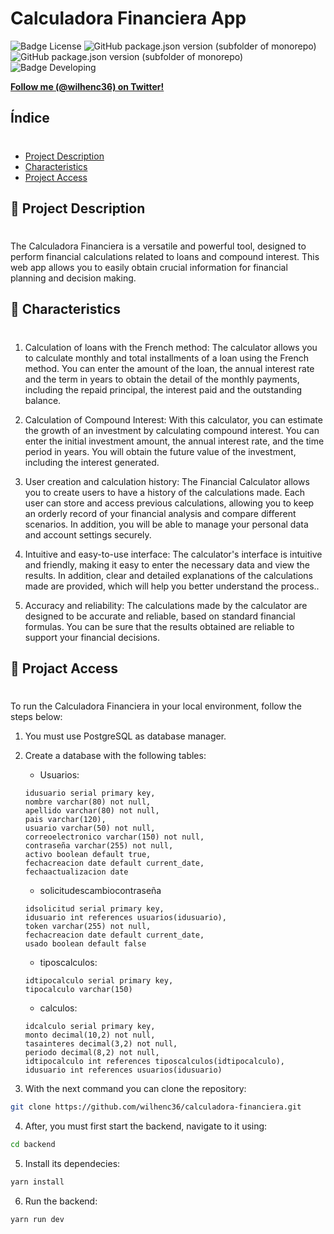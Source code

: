 # Calculadora Financiera App
![Badge License](https://img.shields.io/badge/license-MIT-green)
![GitHub package.json version (subfolder of monorepo)](https://img.shields.io/github/package-json/v/wilhenc36/calculadora-financiera/main/backend)
![GitHub package.json version (subfolder of monorepo)](https://img.shields.io/github/package-json/v/wilhenc36/calculadora-financiera/main/frontend)
![Badge Developing](https://img.shields.io/badge/status-developing-green)

**[Follow me (@wilhenc36) on Twitter!](https://twitter.com/intent/user?screen_name=wilhenc36)**

## Índice 
#
* [Project Description](#📄-project-description)
* [Characteristics](#🙌-characteristics)
* [Project Access](#📂-projact-access)

## 📄 Project Description
#
The Calculadora Financiera is a versatile and powerful tool, designed to perform financial calculations related to loans and compound interest. This web app allows you to easily obtain crucial information for financial planning and decision making.

## 🙌 Characteristics
#

1. Calculation of loans with the French method: The calculator allows you to calculate monthly and total installments of a loan using the French method. You can enter the amount of the loan, the annual interest rate and the term in years to obtain the detail of the monthly payments, including the repaid principal, the interest paid and the outstanding balance.

2. Calculation of Compound Interest: With this calculator, you can estimate the growth of an investment by calculating compound interest. You can enter the initial investment amount, the annual interest rate, and the time period in years. You will obtain the future value of the investment, including the interest generated.

3. User creation and calculation history: The Financial Calculator allows you to create users to have a history of the calculations made. Each user can store and access previous calculations, allowing you to keep an orderly record of your financial analysis and compare different scenarios. In addition, you will be able to manage your personal data and account settings securely.

4. Intuitive and easy-to-use interface: The calculator's interface is intuitive and friendly, making it easy to enter the necessary data and view the results. In addition, clear and detailed explanations of the calculations made are provided, which will help you better understand the process..

5. Accuracy and reliability: The calculations made by the calculator are designed to be accurate and reliable, based on standard financial formulas. You can be sure that the results obtained are reliable to support your financial decisions.

## 📂 Projact Access
#
To run the Calculadora Financiera in your local environment, follow the steps below:

1. You must use PostgreSQL as database manager.
2. Create a database with the following tables: 

    - Usuarios: 
    ``` postgresql
    idusuario serial primary key,
	nombre varchar(80) not null,
	apellido varchar(80) not null,
	pais varchar(120),
	usuario varchar(50) not null,
	correoelectronico varchar(150) not null,
	contraseña varchar(255) not null,
	activo boolean default true,
	fechacreacion date default current_date,
	fechaactualizacion date
    ```   

    - solicitudescambiocontraseña
    ``` postgresql
    idsolicitud serial primary key,
	idusuario int references usuarios(idusuario),
	token varchar(255) not null,
	fechacreacion date default current_date,
	usado boolean default false
    ```

    - tiposcalculos:
    ``` postgresql
    idtipocalculo serial primary key,
	tipocalculo varchar(150)
    ```

    - calculos:
    ``` postgresql
    idcalculo serial primary key,
	monto decimal(10,2) not null,
	tasainteres decimal(3,2) not null,
	periodo decimal(8,2) not null,
	idtipocalculo int references tiposcalculos(idtipocalculo),
	idusuario int references usuarios(idusuario)
    ```

3. With the next command you can clone the repository:
``` sh
git clone https://github.com/wilhenc36/calculadora-financiera.git
```

4. After, you must first start the backend, navigate to it using:
``` sh
cd backend
```

5. Install its dependecies:
``` sh
yarn install
```
6. Run the backend:
``` sh
yarn run dev
```

